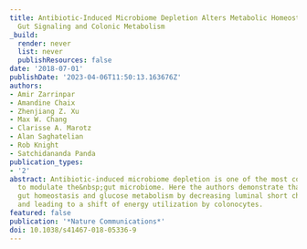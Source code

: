 ```yaml
---
title: Antibiotic-Induced Microbiome Depletion Alters Metabolic Homeostasis by Affecting
  Gut Signaling and Colonic Metabolism
_build:
  render: never
  list: never
  publishResources: false
date: '2018-07-01'
publishDate: '2023-04-06T11:50:13.163676Z'
authors:
- Amir Zarrinpar
- Amandine Chaix
- Zhenjiang Z. Xu
- Max W. Chang
- Clarisse A. Marotz
- Alan Saghatelian
- Rob Knight
- Satchidananda Panda
publication_types:
- '2'
abstract: Antibiotic-induced microbiome depletion is one of the most common approaches
  to modulate the&nbsp;gut microbiome. Here the authors demonstrate that it affects
  gut homeostasis and glucose metabolism by decreasing luminal short chain fatty acids
  and leading to a shift of energy utilization by colonocytes.
featured: false
publication: '*Nature Communications*'
doi: 10.1038/s41467-018-05336-9
---
```


